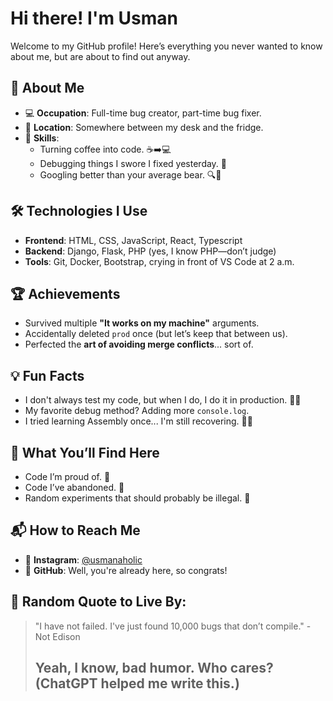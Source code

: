# Hi there! I'm Usman

Welcome to my GitHub profile! Here’s everything you never wanted to know about me, but are about to find out anyway.

## 🚀 About Me
- 💻 **Occupation**: Full-time bug creator, part-time bug fixer.  
- 📍 **Location**: Somewhere between my desk and the fridge.  
- 🎨 **Skills**:  
  - Turning coffee into code. ☕➡️💻  
  - Debugging things I swore I fixed yesterday. 🐛  
  - Googling better than your average bear. 🔍🐻  

## 🛠️ Technologies I Use
- **Frontend**: HTML, CSS, JavaScript, React, Typescript
- **Backend**: Django, Flask, PHP (yes, I know PHP—don’t judge)  
- **Tools**: Git, Docker, Bootstrap, crying in front of VS Code at 2 a.m.  

## 🏆 Achievements
- Survived multiple **"It works on my machine"** arguments.  
- Accidentally deleted `prod` once (but let’s keep that between us).  
- Perfected the **art of avoiding merge conflicts**... sort of.  

## 💡 Fun Facts
- I don't always test my code, but when I do, I do it in production. 🤷‍♂️  
- My favorite debug method? Adding more `console.log`.  
- I tried learning Assembly once... I'm still recovering. 😵‍💫  

## 🎉 What You’ll Find Here
- Code I’m proud of. 🏅  
- Code I’ve abandoned. 🙈  
- Random experiments that should probably be illegal. 🚨  

## 📬 How to Reach Me 
- 📸 **Instagram**: [@usmanaholic](https://instagram.com/usmanaholic)  
- 📂 **GitHub**: Well, you're already here, so congrats!  

## 📜 Random Quote to Live By:
> "I have not failed. I've just found 10,000 bugs that don’t compile." - Not Edison
>
> ## Yeah, I know, bad humor. Who cares? (ChatGPT helped me write this.)
